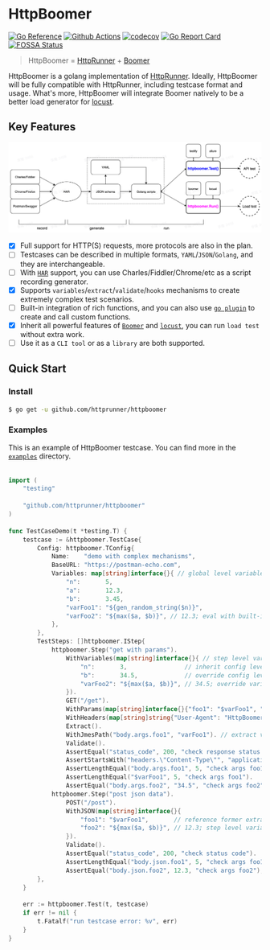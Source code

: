 # HttpBoomer

[![Go Reference](https://pkg.go.dev/badge/github.com/httprunner/httpboomer.svg)](https://pkg.go.dev/github.com/httprunner/httpboomer)
[![Github Actions](https://github.com/httprunner/HttpBoomer/actions/workflows/main.yml/badge.svg)](https://github.com/httprunner/HttpBoomer/actions)
[![codecov](https://codecov.io/gh/httprunner/HttpBoomer/branch/main/graph/badge.svg?token=HPCQWCD7KO)](https://codecov.io/gh/httprunner/HttpBoomer)
[![Go Report Card](https://goreportcard.com/badge/github.com/httprunner/HttpBoomer)](https://goreportcard.com/report/github.com/httprunner/HttpBoomer)
[![FOSSA Status](https://app.fossa.com/api/projects/custom%2B27856%2Fgithub.com%2Fhttprunner%2FHttpBoomer.svg?type=shield)](https://app.fossa.com/reports/fb0e64a7-7dcf-48bb-8de9-8f0e016b903b)

> HttpBoomer = [HttpRunner] + [Boomer]

HttpBoomer is a golang implementation of [HttpRunner]. Ideally, HttpBoomer will be fully compatible with HttpRunner, including testcase format and usage. What's more, HttpBoomer will integrate Boomer natively to be a better load generator for [locust].

## Key Features

![flow chart](docs/flow.jpg)

- [x] Full support for HTTP(S) requests, more protocols are also in the plan.
- [ ] Testcases can be described in multiple formats, `YAML`/`JSON`/`Golang`, and they are interchangeable.
- [ ] With [`HAR`][HAR] support, you can use Charles/Fiddler/Chrome/etc as a script recording generator.
- [x] Supports `variables`/`extract`/`validate`/`hooks` mechanisms to create extremely complex test scenarios.
- [ ] Built-in integration of rich functions, and you can also use [`go plugin`][plugin] to create and call custom functions.
- [x] Inherit all powerful features of [`Boomer`][Boomer] and [`locust`][locust], you can run `load test` without extra work.
- [ ] Use it as a `CLI tool` or as a `library` are both supported.

## Quick Start

### Install

```bash
$ go get -u github.com/httprunner/httpboomer
```

### Examples

This is an example of HttpBoomer testcase. You can find more in the [`examples`][examples] directory.

```go

import (
    "testing"

    "github.com/httprunner/httpboomer"
)

func TestCaseDemo(t *testing.T) {
    testcase := &httpboomer.TestCase{
        Config: httpboomer.TConfig{
            Name:    "demo with complex mechanisms",
            BaseURL: "https://postman-echo.com",
            Variables: map[string]interface{}{ // global level variables
                "n":       5,
                "a":       12.3,
                "b":       3.45,
                "varFoo1": "${gen_random_string($n)}",
                "varFoo2": "${max($a, $b)}", // 12.3; eval with built-in function
            },
        },
        TestSteps: []httpboomer.IStep{
            httpboomer.Step("get with params").
                WithVariables(map[string]interface{}{ // step level variables
                    "n":       3,                // inherit config level variables if not set in step level, a/varFoo1
                    "b":       34.5,             // override config level variable if existed, n/b/varFoo2
                    "varFoo2": "${max($a, $b)}", // 34.5; override variable b and eval again
                }).
                GET("/get").
                WithParams(map[string]interface{}{"foo1": "$varFoo1", "foo2": "$varFoo2"}). // request with params
                WithHeaders(map[string]string{"User-Agent": "HttpBoomer"}).                 // request with headers
                Extract().
                WithJmesPath("body.args.foo1", "varFoo1"). // extract variable with jmespath
                Validate().
                AssertEqual("status_code", 200, "check response status code").        // validate response status code
                AssertStartsWith("headers.\"Content-Type\"", "application/json", ""). // validate response header
                AssertLengthEqual("body.args.foo1", 5, "check args foo1").            // validate response body with jmespath
                AssertLengthEqual("$varFoo1", 5, "check args foo1").                  // assert with extracted variable from current step
                AssertEqual("body.args.foo2", "34.5", "check args foo2"),             // notice: request params value will be converted to string
            httpboomer.Step("post json data").
                POST("/post").
                WithJSON(map[string]interface{}{
                    "foo1": "$varFoo1",       // reference former extracted variable
                    "foo2": "${max($a, $b)}", // 12.3; step level variables are independent, variable b is 3.45 here
                }).
                Validate().
                AssertEqual("status_code", 200, "check status code").
                AssertLengthEqual("body.json.foo1", 5, "check args foo1").
                AssertEqual("body.json.foo2", 12.3, "check args foo2"),
        },
    }

    err := httpboomer.Test(t, testcase)
    if err != nil {
        t.Fatalf("run testcase error: %v", err)
    }
}
```

[HttpRunner]: https://github.com/httprunner/httprunner
[Boomer]: https://github.com/myzhan/boomer
[locust]: https://github.com/locustio/locust
[jmespath]: https://jmespath.org/
[allure]: https://docs.qameta.io/allure/
[HAR]: http://httparchive.org/
[plugin]: https://pkg.go.dev/plugin
[examples]: examples/
